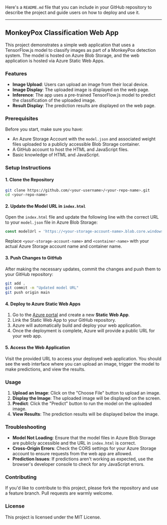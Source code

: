 Here's a `README.md` file that you can include in your GitHub repository to describe the project and guide users on how to deploy and use it.

---

## MonkeyPox Classification Web App

This project demonstrates a simple web application that uses a TensorFlow.js model to classify images as part of a MonkeyPox detection system. The model is hosted on Azure Blob Storage, and the web application is hosted via Azure Static Web Apps.

### Features

- **Image Upload**: Users can upload an image from their local device.
- **Image Display**: The uploaded image is displayed on the web page.
- **Inference**: The app uses a pre-trained TensorFlow.js model to predict the classification of the uploaded image.
- **Result Display**: The prediction results are displayed on the web page.

### Prerequisites

Before you start, make sure you have:

- An Azure Storage Account with the `model.json` and associated weight files uploaded to a publicly accessible Blob Storage container.
- A GitHub account to host the HTML and JavaScript files.
- Basic knowledge of HTML and JavaScript.

### Setup Instructions

#### 1. Clone the Repository

```bash
git clone https://github.com/<your-username>/<your-repo-name>.git
cd <your-repo-name>
```

#### 2. Update the Model URL in `index.html`

Open the `index.html` file and update the following line with the correct URL to your `model.json` file in Azure Blob Storage:

```javascript
const modelUrl = 'https://<your-storage-account-name>.blob.core.windows.net/<container-name>/model.json';
```

Replace `<your-storage-account-name>` and `<container-name>` with your actual Azure Storage account name and container name.

#### 3. Push Changes to GitHub

After making the necessary updates, commit the changes and push them to your GitHub repository:

```bash
git add .
git commit -m "Updated model URL"
git push origin main
```

#### 4. Deploy to Azure Static Web Apps

1. Go to the [Azure portal](https://portal.azure.com/) and create a new **Static Web App**.
2. Link the Static Web App to your GitHub repository.
3. Azure will automatically build and deploy your web application.
4. Once the deployment is complete, Azure will provide a public URL for your web app.

#### 5. Access the Web Application

Visit the provided URL to access your deployed web application. You should see the web interface where you can upload an image, trigger the model to make predictions, and view the results.

### Usage

1. **Upload an Image**: Click on the "Choose File" button to upload an image.
2. **Display the Image**: The uploaded image will be displayed on the screen.
3. **Predict**: Click the "Predict" button to run the model on the uploaded image.
4. **View Results**: The prediction results will be displayed below the image.

### Troubleshooting

- **Model Not Loading**: Ensure that the model files in Azure Blob Storage are publicly accessible and the URL in `index.html` is correct.
- **Cross-Origin Errors**: Check the CORS settings for your Azure Storage account to ensure requests from the web app are allowed.
- **Prediction Issues**: If predictions aren't working as expected, use the browser's developer console to check for any JavaScript errors.

### Contributing

If you'd like to contribute to this project, please fork the repository and use a feature branch. Pull requests are warmly welcome.

### License

This project is licensed under the MIT License.
